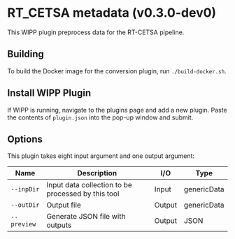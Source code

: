 # RT_CETSA metadata (v0.3.0-dev0)

This WIPP plugin preprocess data for the RT-CETSA pipeline.

## Building

To build the Docker image for the conversion plugin, run
`./build-docker.sh`.

## Install WIPP Plugin

If WIPP is running, navigate to the plugins page and add a new plugin. Paste the contents of `plugin.json` into the pop-up window and submit.

## Options

This plugin takes eight input argument and one output argument:

| Name            | Description                                        | I/O    | Type        |
|-----------------|----------------------------------------------------|--------|-------------|
| `--inpDir`      | Input data collection to be processed by this tool | Input  | genericData |
| `--outDir`      | Output file                                        | Output | genericData |
| `--preview`     | Generate JSON file with outputs                    | Output | JSON        |
